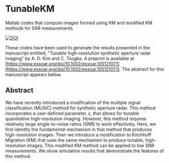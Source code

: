 # TunableKM
Matlab codes that compute images formed using KM and modified KM methods for SAR measurements.

[![DOI](https://zenodo.org/badge/546939138.svg)](https://zenodo.org/badge/latestdoi/546939138)

These codes have been used to generate the results presented in the manuscript entitled, "Tunable high-resolution synthetic aperture radar imaging" by A. D. Kim and C. Tsogka. A preprint is available at [https://www.essoar.org/doi/10.1002/essoar.10512107.1](https://www.essoar.org/doi/10.1002/essoar.10512107.1). The abstract for this manuscript appears below.

## Abstract

We have recently introduced a modification of the multiple signal classification (MUSIC) method for synthetic aperture radar. This method incorporates a user-defined parameter, ϵ, that allows for tunable quantitative high-resolution imaging. However, this method requires relatively large single-to-noise ratios (SNR) to work effectively. Here, we first identify the fundamental mechanism in that method that produces high-resolution images. Then we introduce a modification to Kirchhoff Migration (KM) that uses the same mechanism to produce tunable, high-resolution images. This modified KM method can be applied to low SNR measurements. We show simulation results that demonstrate the features of this method.
